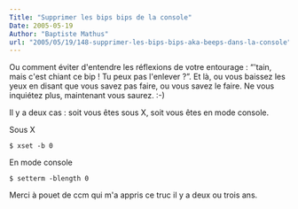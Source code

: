 ```yaml
---
Title: "Supprimer les bips bips de la console"
Date: 2005-05-19
Author: "Baptiste Mathus"
url: "2005/05/19/148-supprimer-les-bips-bips-aka-beeps-dans-la-console"
---
```




Ou comment éviter d'entendre les réflexions de votre entourage : “'tain,
mais c'est chiant ce bip ! Tu peux pas l'enlever ?”. Et là, ou vous
baissez les yeux en disant que vous savez pas faire, ou vous savez le
faire. Ne vous inquiétez plus, maintenant vous saurez. :-)

Il y a deux cas : soit vous êtes sous X, soit vous êtes en mode console.

Sous X

    $ xset -b 0

En mode console

    $ setterm -blength 0

Merci à pouet de ccm qui m'a appris ce truc il y a deux ou trois ans.

